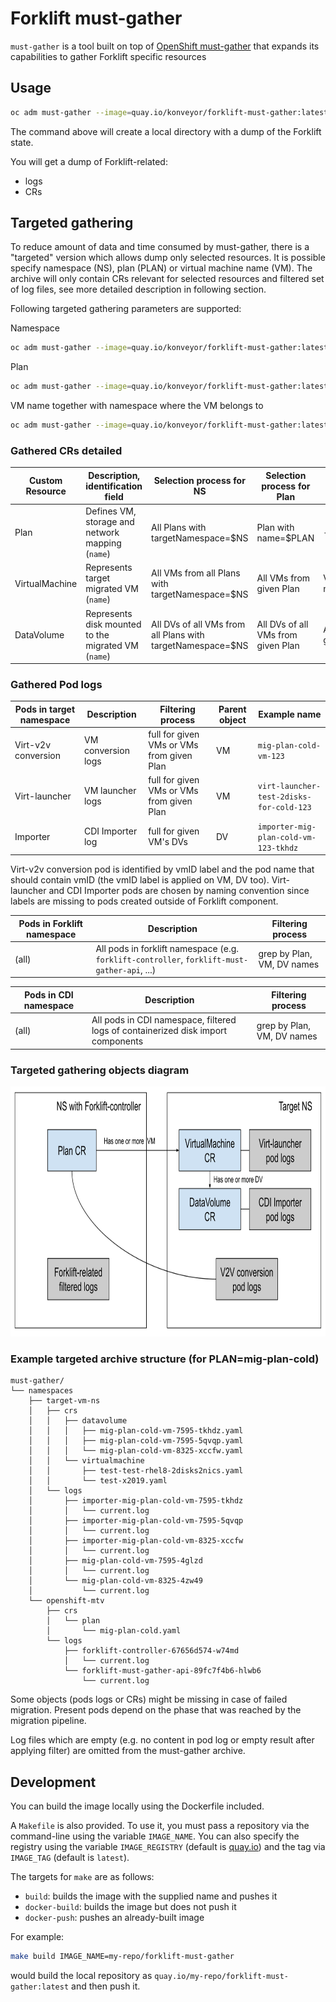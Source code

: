 # Forklift must-gather

`must-gather` is a tool built on top of [OpenShift must-gather](https://github.com/openshift/must-gather)
that expands its capabilities to gather Forklift specific resources

## Usage
```sh
oc adm must-gather --image=quay.io/konveyor/forklift-must-gather:latest
```

The command above will create a local directory with a dump of the Forklift state.

You will get a dump of Forklift-related:
- logs
- CRs

## Targeted gathering

To reduce amount of data and time consumed by must-gather, there is a "targeted" version which allows dump only selected resources. It is possible specify namespace (NS), plan (PLAN) or virtual machine name (VM). The archive will only contain CRs relevant for selected resources and filtered set of log files, see more detailed description in following section.

Following targeted gathering parameters are supported:

Namespace

```sh
oc adm must-gather --image=quay.io/konveyor/forklift-must-gather:latest -- NS=ns1 /usr/bin/targeted
```

Plan

```sh
oc adm must-gather --image=quay.io/konveyor/forklift-must-gather:latest -- PLAN=plan1 /usr/bin/targeted
```


VM name together with namespace where the VM belongs to

```sh
oc adm must-gather --image=quay.io/konveyor/forklift-must-gather:latest -- NS=ns1 VM=vm-3345 /usr/bin/targeted
```

### Gathered CRs detailed

Custom Resource | Description, identification field | Selection process for NS | Selection process for Plan | Selection process for VM
--- | --- | --- | --- | ---
Plan | Defines VM, storage and network mapping (```name```) | All Plans with targetNamespace=$NS | Plan with name=$PLAN | -
VirtualMachine | Represents target migrated VM (```name```) | All VMs from all Plans with targetNamespace=$NS | All VMs from given Plan | VM with name=$VM
DataVolume | Represents disk mounted to the migrated VM (```name```) | All DVs of all VMs from all Plans with targetNamespace=$NS | All DVs of all VMs from given Plan | All DVs of given VM

### Gathered Pod logs

Pods in target namespace | Description | Filtering process | Parent object | Example name
--- | --- | --- | --- | ---
Virt-v2v conversion | VM conversion logs  | full for given VMs or VMs from given Plan | VM | ```mig-plan-cold-vm-123```
Virt-launcher | VM launcher logs | full for given VMs or VMs from given Plan | VM | ```virt-launcher-test-2disks-for-cold-123```
Importer | CDI Importer log | full for given VM's DVs | DV | ```importer-mig-plan-cold-vm-123-tkhdz```

Virt-v2v conversion pod is identified by vmID label and the pod name that should contain vmID (the vmID label is applied on VM, DV too).
Virt-launcher and CDI Importer pods are chosen by naming convention since labels are missing to pods created outside of Forklift component.

Pods in Forklift namespace | Description | Filtering process
--- | --- | ---
(all) | All pods in forklift namespace (e.g. ```forklift-controller```, ```forklift-must-gather-api```, ...) | grep by Plan, VM, DV names


Pods in CDI namespace | Description | Filtering process
--- | --- | ---
(all) | All pods in CDI namespace, filtered logs of containerized disk import components | grep by Plan, VM, DV names

### Targeted gathering objects diagram

<img alt="diagram" src="./targeted-diagram.svg" height="400px">

### Example targeted archive structure (for PLAN=mig-plan-cold)

```
must-gather/
└── namespaces
    ├── target-vm-ns
    │   ├── crs
    │   │   ├── datavolume
    │   │   │   ├── mig-plan-cold-vm-7595-tkhdz.yaml
    │   │   │   ├── mig-plan-cold-vm-7595-5qvqp.yaml
    │   │   │   └── mig-plan-cold-vm-8325-xccfw.yaml
    │   │   └── virtualmachine
    │   │       ├── test-test-rhel8-2disks2nics.yaml
    │   │       └── test-x2019.yaml
    │   └── logs
    │       ├── importer-mig-plan-cold-vm-7595-tkhdz
    │       │   └── current.log
    │       ├── importer-mig-plan-cold-vm-7595-5qvqp
    │       │   └── current.log
    │       ├── importer-mig-plan-cold-vm-8325-xccfw
    │       │   └── current.log
    │       ├── mig-plan-cold-vm-7595-4glzd
    │       │   └── current.log
    │       └── mig-plan-cold-vm-8325-4zw49
    │           └── current.log
    └── openshift-mtv
        ├── crs
        │   └── plan
        │       └── mig-plan-cold.yaml
        └── logs
            ├── forklift-controller-67656d574-w74md
            │   └── current.log
            └── forklift-must-gather-api-89fc7f4b6-hlwb6
                └── current.log
```

Some objects (pods logs or CRs) might be missing in case of failed migration. Present pods depend on the phase that was reached by the migration pipeline.

Log files which are empty (e.g. no content in pod log or empty result after applying filter) are omitted from the must-gather archive.

## Development
You can build the image locally using the Dockerfile included.

A `Makefile` is also provided. To use it, you must pass a repository via the command-line using the variable `IMAGE_NAME`.
You can also specify the registry using the variable `IMAGE_REGISTRY` (default is [quay.io](https://quay.io)) and the tag via `IMAGE_TAG` (default is `latest`).

The targets for `make` are as follows:
- `build`: builds the image with the supplied name and pushes it
- `docker-build`: builds the image but does not push it
- `docker-push`: pushes an already-built image

For example:
```sh
make build IMAGE_NAME=my-repo/forklift-must-gather
```
would build the local repository as `quay.io/my-repo/forklift-must-gather:latest` and then push it.
